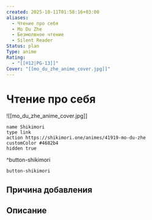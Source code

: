 ```yaml
---
created: 2025-10-11T01:58:16+03:00
aliases:
  - Чтение про себя
  - Mo Du Zhe
  - Безмолвное чтение
  - Silent Reader
Status: plan
Type: anime
Rating:
  - "[[®️12|PG-13]]"
Cover: "[[mo_du_zhe_anime_cover.jpg]]"
---
```


# Чтение про себя

![[mo_du_zhe_anime_cover.jpg]]



```button
name Shikimori
type link
action https://shikimori.one/animes/41919-mo-du-zhe
customColor #4682b4
hidden true
```
^button-shikimori





`button-shikimori`

## Причина добавления




## Описание


